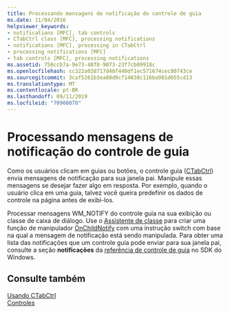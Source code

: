 ```yaml
---
title: Processando mensagens de notificação do controle de guia
ms.date: 11/04/2016
helpviewer_keywords:
- notifications [MFC], tab controls
- CTabCtrl class [MFC], processing notifications
- notifications [MFC], processing in CTabCtrl
- processing notifications [MFC]
- tab controls [MFC], processing notifications
ms.assetid: 758ccb7a-9e73-48f8-9073-23f7cb09918c
ms.openlocfilehash: cc322a038717d48f440df1ec571674cec80743ce
ms.sourcegitcommit: 3caf5261b3ea80d9cf14038c116ba981d655cd13
ms.translationtype: MT
ms.contentlocale: pt-BR
ms.lasthandoff: 09/11/2019
ms.locfileid: "70908070"
---
```

# <a name="processing-tab-control-notification-messages"></a>Processando mensagens de notificação do controle de guia

Como os usuários clicam em guias ou botões, o controle guia ([CTabCtrl](../mfc/reference/ctabctrl-class.md)) envia mensagens de notificação para sua janela pai. Manipule essas mensagens se desejar fazer algo em resposta. Por exemplo, quando o usuário clica em uma guia, talvez você queira predefinir os dados de controle na página antes de exibi-los.

Processar mensagens WM_NOTIFY do controle guia na sua exibição ou classe de caixa de diálogo. Use o [Assistente de classe](reference/mfc-class-wizard.md) para criar uma função de manipulador [OnChildNotify](../mfc/reference/cwnd-class.md#onchildnotify) com uma instrução switch com base na qual a mensagem de notificação está sendo manipulada. Para obter uma lista das notificações que um controle guia pode enviar para sua janela pai, consulte a seção **notificações** da [referência de controle de guia](/windows/win32/controls/tab-control-reference) no SDK do Windows.

## <a name="see-also"></a>Consulte também

[Usando CTabCtrl](../mfc/using-ctabctrl.md)<br/>
[Controles](../mfc/controls-mfc.md)
